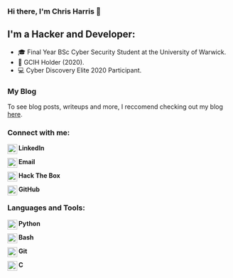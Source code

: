 
### Hi there, I'm Chris Harris 👋

## I'm a Hacker and Developer:
- 🎓 Final Year BSc Cyber Security Student at the University of Warwick.
- 📜 GCIH Holder (2020).
- 💻 Cyber Discovery Elite 2020 Participant.

### My Blog
To see blog posts, writeups and more, I reccomend checking out my blog [here](https://cjharris.co.uk).
### Connect with me:

**LinkedIn**
[<img align="left" alt="christopher harris | LinkedIn" width="22px" src="https://cdn.jsdelivr.net/npm/simple-icons@3.11.0/icons/linkedin.svg" />][linkedin]
<br />

**Email**
[<img align="left" alt="cjharris | Email" width="22px" src="https://cdn.jsdelivr.net/npm/simple-icons@3.11.0/icons/gmail.svg" />][email]
<br />

**Hack The Box**
[<img align="left" alt="cjharris18 | htb" width="22px" src="https://i.ibb.co/TmYJcbF/htb.png" />][htb]
<br />

**GitHub**
[<img align="left" alt="cjharris18 | GitHub" width="22px" src="https://cdn.jsdelivr.net/npm/simple-icons@3.11.0/icons/github.svg" />][github]
<br />

### Languages and Tools:

**Python**
<img align="left" alt="python" width="22px" src="https://cdn.jsdelivr.net/npm/simple-icons@3.11.0/icons/python.svg" />
<br />

**Bash**
<img align="left" alt="bash" width="22px" src="https://cdn.jsdelivr.net/npm/simple-icons@3.11.0/icons/gnubash.svg" />
<br />

**Git**
<img align="left" alt="python" width="22px" src="https://cdn.jsdelivr.net/npm/simple-icons@3.11.0/icons/git.svg" />
<br />

**C**
<img align="left" alt="c" width="22px" src="https://cdn.jsdelivr.net/npm/simple-icons@3.11.0/icons/c.svg" />
<br />

[linkedIn]: https://www.linkedin.com/in/christopher-harris-8921701b5/ "LinkedIn"
[github]: https://www.github.com/cjharris18 "GitHub"
[htb]: https://www.hackthebox.eu/home/users/profile/329086 "HTB"
[email]: mailto:christopherjharris@protonmail.com "Email"
